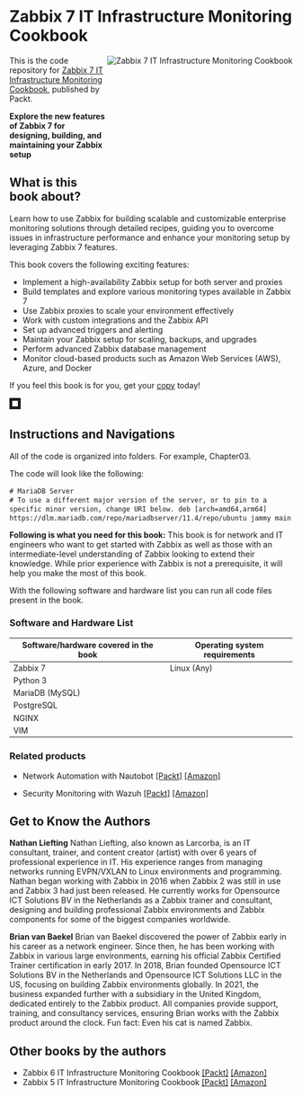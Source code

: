 # Zabbix 7 IT Infrastructure Monitoring Cookbook
<a href="https://www.packtpub.com/product/zabbix-7-it-infrastructure-monitoring-cookbook-third-edition/9781801078320?utm_source=github&utm_medium=repository&utm_campaign=9781803246918"><img src="https://static.packt-cdn.com/products/9781801078320/cover/smaller" alt="Zabbix 7 IT Infrastructure Monitoring Cookbook" height="256px" align="right"></a>

This is the code repository for [Zabbix 7 IT Infrastructure Monitoring Cookbook](https://www.packtpub.com/product/zabbix-7-it-infrastructure-monitoring-cookbook-third-edition/9781801078320), published by Packt.

**Explore the new features of Zabbix 7 for designing, building, and maintaining your Zabbix setup**

## What is this book about?
Learn how to use Zabbix for building scalable and customizable enterprise monitoring solutions through detailed recipes, guiding you to overcome issues in infrastructure performance and enhance your monitoring setup by leveraging Zabbix 7 features.

This book covers the following exciting features:
* Implement a high-availability Zabbix setup for both server and proxies
* Build templates and explore various monitoring types available in Zabbix 7
* Use Zabbix proxies to scale your environment effectively
* Work with custom integrations and the Zabbix API
* Set up advanced triggers and alerting
* Maintain your Zabbix setup for scaling, backups, and upgrades
* Perform advanced Zabbix database management
* Monitor cloud-based products such as Amazon Web Services (AWS), Azure, and Docker

If you feel this book is for you, get your [copy](https://www.amazon.com/dp/1801078327/) today!

<a href="https://www.packtpub.com/?utm_source=github&utm_medium=banner&utm_campaign=GitHubBanner"><img src="https://raw.githubusercontent.com/PacktPublishing/GitHub/master/GitHub.png" 
alt="https://www.packtpub.com/" border="5" /></a>

## Instructions and Navigations
All of the code is organized into folders. For example, Chapter03.

The code will look like the following:
```
# MariaDB Server
# To use a different major version of the server, or to pin to a
specific minor version, change URI below. deb [arch=amd64,arm64]
https://dlm.mariadb.com/repo/mariadbserver/11.4/repo/ubuntu jammy main
```

**Following is what you need for this book:**
This book is for network and IT engineers who want to get started with Zabbix as well as those with an intermediate-level understanding of Zabbix looking to extend their knowledge. While prior experience with Zabbix is not a prerequisite, it will help you make the most of this book.

With the following software and hardware list you can run all code files present in the book.
### Software and Hardware List
| Software/hardware covered in the book | Operating system requirements |
| ------------------------------------ | ----------------------------------- |
| Zabbix 7 |  Linux (Any) |
| Python 3 |   |
| MariaDB (MySQL) |  |
| PostgreSQL |  |
| NGINX |  |
| VIM |  |

### Related products
* Network Automation with Nautobot [[Packt]](https://www.packtpub.com/en-us/product/network-automation-with-nautobot-9781837637867) [[Amazon]](https://www.amazon.com/dp/1837637865)

* Security Monitoring with Wazuh [[Packt]](https://www.packtpub.com/en-us/product/security-monitoring-with-wazuh-9781837632152) [[Amazon]](https://www.amazon.com/dp/1837632154)

## Get to Know the Authors
**Nathan Liefting**
Nathan Liefting, also known as Larcorba, is an IT consultant, trainer, and content creator (artist) with over 6 years of professional experience in IT. His experience ranges from managing networks running EVPN/VXLAN to Linux environments and programming. Nathan began working with Zabbix in 2016 when Zabbix 2 was still in use and Zabbix 3 had just been released.
He currently works for Opensource ICT Solutions BV in the Netherlands as a Zabbix trainer and consultant, designing and building professional Zabbix environments and Zabbix components for some of the biggest companies worldwide.

**Brian van Baekel**
Brian van Baekel discovered the power of Zabbix early in his career as a network engineer. Since then, he has been working with Zabbix in various large environments, earning his official Zabbix Certified Trainer certification in early 2017.
In 2018, Brian founded Opensource ICT Solutions BV in the Netherlands and Opensource ICT Solutions LLC in the US, focusing on building Zabbix environments globally. In 2021, the business expanded further with a subsidiary in the United Kingdom, dedicated entirely to the Zabbix product. All companies provide support, training, and consultancy services, ensuring Brian works with the Zabbix product around the clock.
Fun fact: Even his cat is named Zabbix.

## Other books by the authors
* Zabbix 6 IT Infrastructure Monitoring Cookbook [[Packt]](https://www.packtpub.com/en-us/product/zabbix-6-it-infrastructure-monitoring-cookbook-9781803246918) [[Amazon]](https://www.amazon.com/Zabbix-Infrastructure-Monitoring-Cookbook-maintaining/dp/180324691X)
* Zabbix 5 IT Infrastructure Monitoring Cookbook [[Packt]](https://www.packtpub.com/en-us/product/zabbix-5-it-infrastructure-monitoring-cookbook-9781800202238) [[Amazon]](https://www.amazon.com/Zabbix-Infrastructure-Monitoring-Cookbook-maintaining/dp/1800202237)


